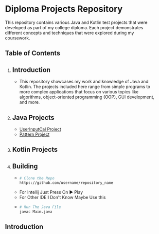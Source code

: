 # Diploma Projects Repository

This repository contains various Java and Kotlin test projects that were developed as part of my college diploma. Each project demonstrates different concepts and techniques that were explored during my coursework.

## Table of Contents

1. Introduction
   -
   - This repository showcases my work and knowledge of Java and Kotlin. The projects included here range from simple programs to more complex applications that focus on various topics like algorithms, object-oriented programming (OOP), GUI development, and more.
   
2. Java Projects
   -
   - [UserInputCal Project](https://github.com/Siddhesh2377/GPM-CLG-Test-Projects/blob/master/src/Projects/UserInputCal.java)
   - [Pattern Project](https://github.com/Siddhesh2377/GPM-CLG-Test-Projects/blob/master/src/Projects/PatternClass.java)
     
4. Kotlin Projects
   -

5. Building 
   -
   - ```bash
     # Clone the Repo
     https://github.com/username/repository_name
   - For Intellij Just Press On ▶️ Play
   - For Other IDE I Don't Know Maybe Use this 
   - ```bash
     # Run The Java File
     javac Main.java

## Introduction

